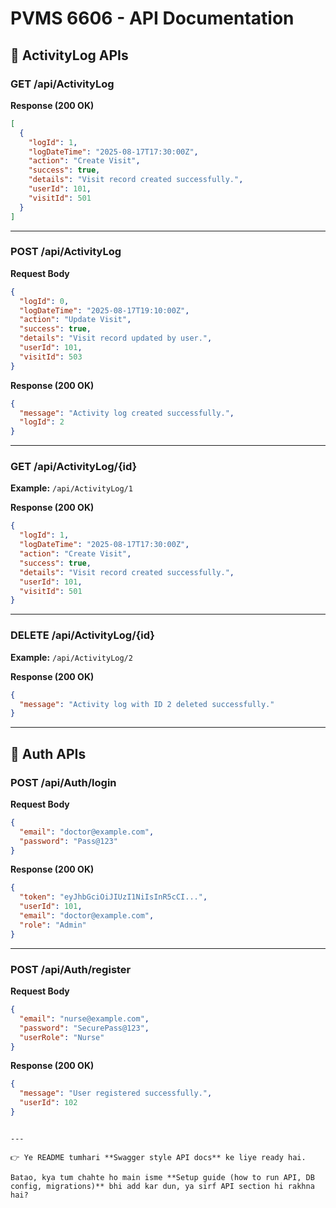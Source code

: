 
# PVMS 6606 - API Documentation

## 📌 ActivityLog APIs

### GET /api/ActivityLog
**Response (200 OK)**
```json
[
  {
    "logId": 1,
    "logDateTime": "2025-08-17T17:30:00Z",
    "action": "Create Visit",
    "success": true,
    "details": "Visit record created successfully.",
    "userId": 101,
    "visitId": 501
  }
]
````

---

### POST /api/ActivityLog

**Request Body**

```json
{
  "logId": 0,
  "logDateTime": "2025-08-17T19:10:00Z",
  "action": "Update Visit",
  "success": true,
  "details": "Visit record updated by user.",
  "userId": 101,
  "visitId": 503
}
```

**Response (200 OK)**

```json
{
  "message": "Activity log created successfully.",
  "logId": 2
}
```

---

### GET /api/ActivityLog/{id}

**Example:** `/api/ActivityLog/1`

**Response (200 OK)**

```json
{
  "logId": 1,
  "logDateTime": "2025-08-17T17:30:00Z",
  "action": "Create Visit",
  "success": true,
  "details": "Visit record created successfully.",
  "userId": 101,
  "visitId": 501
}
```

---

### DELETE /api/ActivityLog/{id}

**Example:** `/api/ActivityLog/2`

**Response (200 OK)**

```json
{
  "message": "Activity log with ID 2 deleted successfully."
}
```

---

## 🔑 Auth APIs

### POST /api/Auth/login

**Request Body**

```json
{
  "email": "doctor@example.com",
  "password": "Pass@123"
}
```

**Response (200 OK)**

```json
{
  "token": "eyJhbGciOiJIUzI1NiIsInR5cCI...",
  "userId": 101,
  "email": "doctor@example.com",
  "role": "Admin"
}
```

---

### POST /api/Auth/register

**Request Body**

```json
{
  "email": "nurse@example.com",
  "password": "SecurePass@123",
  "userRole": "Nurse"
}
```

**Response (200 OK)**

```json
{
  "message": "User registered successfully.",
  "userId": 102
}
```

```

---

👉 Ye README tumhari **Swagger style API docs** ke liye ready hai.  

Batao, kya tum chahte ho main isme **Setup guide (how to run API, DB config, migrations)** bhi add kar dun, ya sirf API section hi rakhna hai?
```
